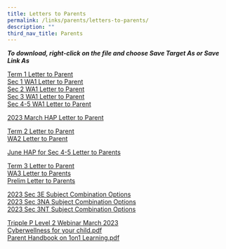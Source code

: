 ```yaml
---
title: Letters to Parents
permalink: /links/parents/letters-to-parents/
description: ""
third_nav_title: Parents
---
```

**_To download, right-click on the file and choose Save Target As or Save Link As_**
  
[Term 1 Letter to Parent](/files/LETTER%20TO%20PARENTS/2023/2023%20BRD%20Term%201%20Letter%20to%20Parents.pdf)<br>
[Sec 1 WA1 Letter to Parent](/files/LETTER%20TO%20PARENTS/2023/2023%20Sec%201%20WA1%20Schedule%20and%20Parent%20Letter.pdf)<br>
[Sec 2 WA1 Letter to Parent](/files/LETTER%20TO%20PARENTS/2023/2023%20Sec%202%20WA1%20Schedule%20and%20Parent%20Letter.pdf)<br>
[Sec 3 WA1 Letter to Parent](/files/LETTER%20TO%20PARENTS/2023/2023%20Sec%203%20WA1%20Schedule%20and%20Parent%20Letter.pdf)<br>
[Sec 4-5 WA1 Letter to Parent](/files/LETTER%20TO%20PARENTS/2023/2023%20Sec%204_5%20WA1%20Schedule%20and%20Parent%20Letter.pdf)

[2023 March HAP Letter to Parent](/files/LETTER%20TO%20PARENTS/2023/2023_March%20HAP%20for%20Sec%204_5%20Letter%20for%20Parents.pdf)<br>

[Term 2 Letter to Parent](/files/2023%20BRD%20Term%202%20Letter%20to%20Parents%20(Final).pdf)<br>
[WA2 Letter to Parent](/files/LETTER%20TO%20PARENTS/2023/2023%20WA2%20PARENT%20LETTER%20v0324.pdf)

[June HAP for Sec 4-5 Letter to Parents](/files/LETTER%20TO%20PARENTS/2023/2023_june%20hap%20for%20sec%204_5%20letter%20for%20parents.pdf)

[Term 3 Letter to Parent](/files/LETTER%20TO%20PARENTS/2023/2023%20brd%20term%203%20letter%20to%20parents%20(final).pdf)<br>
[WA3 Letter to Parents](/files/LETTER%20TO%20PARENTS/2023/2023%20wa3%20parent%20letter%20updated.pdf)<br>
[Prelim Letter to Parents](/files/LETTER%20TO%20PARENTS/2023/2023%20prelim%20parent%20letter%20updated.pdf)


[2023 Sec 3E Subject Combination Options](/files/LETTER%20TO%20PARENTS/2023/Parents%20Letter%202023%20Sec%203E%20Subject%20Combination%20Options.pdf)<br>
[2023 Sec 3NA Subject Combination Options](/files/LETTER%20TO%20PARENTS/2023/Parents%20Letter%202023%20Sec%203NA%20Subject%20Combination%20Options.pdf)<br>
[2023 Sec 3NT Subject Combination Options](/files/LETTER%20TO%20PARENTS/2023/Parents%20Letter%202023%20Sec%203NT%20Subject%20Combination%20Options.pdf)
 
 [Tripple P Level 2 Webinar March 2023](/files/LETTER%20TO%20PARENTS/2023/Triple%20P%20Level%202%20Webinars%20March%202023.pdf)<br>
[Cyberwellness for your child.pdf](/files/cyber-wellness-for-your-child.pdf) <br>
[Parent Handbook on 1on1 Learning.pdf](/files/Parent%20Handbook%20I%20on%201_1%20Learning.pdf)